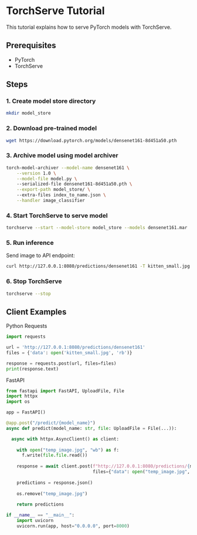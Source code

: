 # TorchServe Tutorial

This tutorial explains how to serve PyTorch models with TorchServe.

## Prerequisites

- PyTorch  
- TorchServe

## Steps 

### 1. Create model store directory

```bash
mkdir model_store
```

### 2. Download pre-trained model


```bash
wget https://download.pytorch.org/models/densenet161-8d451a50.pth
```

### 3. Archive model using model archiver

```bash
torch-model-archiver --model-name densenet161 \
    --version 1.0 \
    --model-file model.py \  
    --serialized-file densenet161-8d451a50.pth \
    --export-path model_store/ \  
    --extra-files index_to_name.json \
    --handler image_classifier 
 ```
### 4. Start TorchServe to serve model

```bash
torchserve --start --model-store model_store --models densenet161.mar
```
### 5. Run inference
Send image to API endpoint:
```bash
curl http://127.0.0.1:8080/predictions/densenet161 -T kitten_small.jpg
```
### 6. Stop TorchServe
```bash
torchserve --stop
```

## Client Examples
Python Requests

```python
import requests

url = 'http://127.0.0.1:8080/predictions/densenet161'
files = {'data': open('kitten_small.jpg', 'rb')}

response = requests.post(url, files=files) 
print(response.text)
```

FastAPI

```python
from fastapi import FastAPI, UploadFile, File
import httpx  
import os

app = FastAPI()

@app.post("/predict/{model_name}")  
async def predict(model_name: str, file: UploadFile = File(...)):

  async with httpx.AsyncClient() as client:
    
    with open("temp_image.jpg", "wb") as f: 
      f.write(file.file.read())
      
    response = await client.post(f"http://127.0.0.1:8080/predictions/{model_name}",
                                 files={"data": open("temp_image.jpg", "rb")})
    
    predictions = response.json()
    
    os.remove("temp_image.jpg")
    
    return predictions

if __name__ == "__main__":
    import uvicorn
    uvicorn.run(app, host="0.0.0.0", port=8000)
```